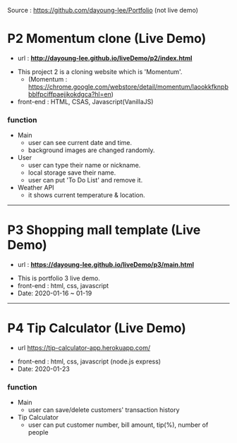 Source : https://github.com/dayoung-lee/Portfolio (not live demo)
# P2 Momentum clone (Live Demo)
+ url : <b>http://dayoung-lee.github.io/liveDemo/p2/index.html</b>
- This project 2 is a cloning website which is 'Momentum'.
  + (Momentum : https://chrome.google.com/webstore/detail/momentum/laookkfknpbbblfpciffpaejjkokdgca?hl=en)
- front-end : HTML, CSAS, Javascript(VanillaJS)

### function
+ Main
  + user can see current date and time.
  + background images are changed randomly.
+ User
  + user can type their name or nickname.
  + local storage save their name.
  + user can put 'To Do List' and remove it.
+ Weather API
  + it shows current temperature & location.  
--------
# P3 Shopping mall template (Live Demo)
+ url : <b>https://dayoung-lee.github.io/liveDemo/p3/main.html</b>
- This is portfolio 3 live demo.
- front-end : html, css, javascript
- Date: 2020-01-16 ~ 01-19
---------
# P4 Tip Calculator (Live Demo)
+ url https://tip-calculator-app.herokuapp.com/
- front-end : html, css, javascript (node.js express)
- Date: 2020-01-23

### function
+ Main
  + user can save/delete customers' transaction history
+ Tip Calculator
  + user can put customer number, bill amount, tip(%), number of people
